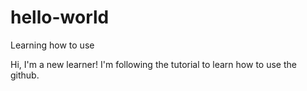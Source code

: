 # hello-world
Learning how to use

Hi, I'm a new learner!
I'm following the tutorial to learn how to use the github.

